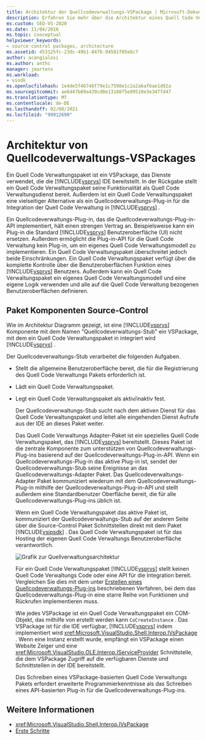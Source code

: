 ```yaml
---
title: Architektur der Quellcodeverwaltungs-VSPackage | Microsoft-Dokumentation
description: Erfahren Sie mehr über die Architektur eines Quell Code Verwaltungs Pakets, bei dem es sich um ein VSPackage handelt, das Visual Studio Funktionen als Quell Code Verwaltungsdienst bereitstellt.
ms.custom: SEO-VS-2020
ms.date: 11/04/2016
ms.topic: conceptual
helpviewer_keywords:
- source control packages, architecture
ms.assetid: 453125fc-23dc-49b1-8476-94581f05e6c7
author: acangialosi
ms.author: anthc
manager: jmartens
ms.workload:
- vssdk
ms.openlocfilehash: 1e4de5f46746f79e1c7598e1c2a2a6af6ae1d92a
ms.sourcegitcommit: ae6d47b09a439cd0e13180f5e89510e3e347fd47
ms.translationtype: MT
ms.contentlocale: de-DE
ms.lasthandoff: 02/08/2021
ms.locfileid: "99912690"
---
```

# <a name="source-control-vspackage-architecture"></a>Architektur von Quellcodeverwaltungs-VSPackages
Ein Quell Code Verwaltungspaket ist ein VSPackage, das Dienste verwendet, die die [!INCLUDE[vsprvs](../../code-quality/includes/vsprvs_md.md)] IDE bereitstellt. In der Rückgabe stellt ein Quell Code Verwaltungspaket seine Funktionalität als Quell Code Verwaltungsdienst bereit. Außerdem ist ein Quell Code Verwaltungspaket eine vielseitiger Alternative als ein Quellcodeverwaltungs-Plug-in für die Integration der Quell Code Verwaltung in [!INCLUDE[vsprvs](../../code-quality/includes/vsprvs_md.md)] .

 Ein Quellcodeverwaltungs-Plug-in, das die Quellcodeverwaltungs-Plug-in-API implementiert, hält einen strengen Vertrag an. Beispielsweise kann ein Plug-in die Standard [!INCLUDE[vsprvs](../../code-quality/includes/vsprvs_md.md)] Benutzeroberfläche (UI) nicht ersetzen. Außerdem ermöglicht die Plug-in-API für die Quell Code Verwaltung kein Plug-in, um ein eigenes Quell Code Verwaltungsmodell zu implementieren. Ein Quell Code Verwaltungspaket überschreitet jedoch beide Einschränkungen. Ein Quell Code Verwaltungspaket verfügt über die komplette Kontrolle über die Benutzeroberflächen Funktion eines [!INCLUDE[vsprvs](../../code-quality/includes/vsprvs_md.md)] Benutzers. Außerdem kann ein Quell Code Verwaltungspaket ein eigenes Quell Code Verwaltungsmodell und eine eigene Logik verwenden und alle auf die Quell Code Verwaltung bezogenen Benutzeroberflächen definieren.

## <a name="source-control-package-components"></a>Paket Komponenten Source-Control
 Wie im Architektur Diagramm gezeigt, ist eine [!INCLUDE[vsprvs](../../code-quality/includes/vsprvs_md.md)] Komponente mit dem Namen "Quellcodeverwaltungs-Stub" ein VSPackage, mit dem ein Quell Code Verwaltungspaket in integriert wird [!INCLUDE[vsprvs](../../code-quality/includes/vsprvs_md.md)] .

 Der Quellcodeverwaltungs-Stub verarbeitet die folgenden Aufgaben.

- Stellt die allgemeine Benutzeroberfläche bereit, die für die Registrierung des Quell Code Verwaltungs Pakets erforderlich ist.

- Lädt ein Quell Code Verwaltungspaket.

- Legt ein Quell Code Verwaltungspaket als aktiv/inaktiv fest.

  Der Quellcodeverwaltungs-Stub sucht nach dem aktiven Dienst für das Quell Code Verwaltungspaket und leitet alle eingehenden Dienst Aufrufe aus der IDE an dieses Paket weiter.

  Das Quell Code Verwaltungs Adapter-Paket ist ein spezielles Quell Code Verwaltungspaket, das [!INCLUDE[vsprvs](../../code-quality/includes/vsprvs_md.md)] bereitstellt. Dieses Paket ist die zentrale Komponente zum unterstützen von Quellcodeverwaltungs-Plug-ins basierend auf der Quellcodeverwaltungs-Plug-in-API. Wenn ein Quellcodeverwaltungs-Plug-in das aktive Plug-in ist, sendet der Quellcodeverwaltungs-Stub seine Ereignisse an das Quellcodeverwaltungs-Adapter Paket. Das Quellcodeverwaltungs-Adapter Paket kommuniziert wiederum mit dem Quellcodeverwaltungs-Plug-in mithilfe der Quellcodeverwaltungs-Plug-in-API und stellt außerdem eine Standardbenutzer Oberfläche bereit, die für alle Quellcodeverwaltungs-Plug-ins üblich ist.

  Wenn ein Quell Code Verwaltungspaket das aktive Paket ist, kommuniziert der Quellcodeverwaltungs-Stub auf der anderen Seite über die Source-Control Paket Schnittstellen direkt mit dem Paket [!INCLUDE[vsipsdk](../../extensibility/includes/vsipsdk_md.md)] . Das Quell Code Verwaltungspaket ist für das Hosting der eigenen Quell Code Verwaltungs Benutzeroberfläche verantwortlich.

  ![Grafik zur Quellverwaltungsarchitektur](../../extensibility/internals/media/vsipsccarch.gif "Vsipsccarch")

  Für ein Quell Code Verwaltungspaket [!INCLUDE[vsprvs](../../code-quality/includes/vsprvs_md.md)] stellt keinen Quell Code Verwaltungs Code oder eine API für die Integration bereit. Vergleichen Sie dies mit dem unter [Erstellen eines Quellcodeverwaltungs-Plug-ins](../../extensibility/internals/creating-a-source-control-plug-in.md) beschriebenen Verfahren, bei dem das Quellcodeverwaltungs-Plug-in eine starre Reihe von Funktionen und Rückrufen implementieren muss.

  Wie jedes VSPackage ist ein Quell Code Verwaltungspaket ein COM-Objekt, das mithilfe von erstellt werden kann `CoCreateInstance` . Das VSPackage ist für die IDE verfügbar, [!INCLUDE[vsprvs](../../code-quality/includes/vsprvs_md.md)] indem implementiert wird <xref:Microsoft.VisualStudio.Shell.Interop.IVsPackage> . Wenn eine Instanz erstellt wurde, empfängt ein VSPackage einen Website Zeiger und eine <xref:Microsoft.VisualStudio.OLE.Interop.IServiceProvider> Schnittstelle, die dem VSPackage Zugriff auf die verfügbaren Dienste und Schnittstellen in der IDE bereitstellt.

  Das Schreiben eines VSPackage-basierten Quell Code Verwaltungs Pakets erfordert erweiterte Programmierkenntnisse als das Schreiben eines API-basierten Plug-in für die Quellcodeverwaltungs-Plug-ins.

## <a name="see-also"></a>Weitere Informationen
- <xref:Microsoft.VisualStudio.Shell.Interop.IVsPackage>
- [Erste Schritte](../../extensibility/internals/getting-started-with-source-control-vspackages.md)
